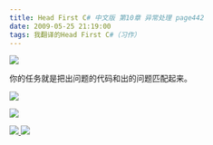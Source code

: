 ```yaml
---
title: Head First C# 中文版 第10章 异常处理 page442
date: 2009-05-25 21:19:00
tags: 我翻译的Head First C#（习作）
---
```

![](http://student.csdn.net/attachment/200905/25/39098_1243257659syAC.jpg)

你的任务就是把出问题的代码和出的问题匹配起来。

  

![](http://student.csdn.net/attachment/200905/25/39098_12432576591rBu.jpg)

![](http://student.csdn.net/attachment/200905/25/39098_1243257660GJd0.jpg)



[ ![](https://profile.csdnimg.cn/5/2/5/3_cuipengfei1)
![](https://g.csdnimg.cn/static/user-reg-year/1x/11.png)
](https://blog.csdn.net/cuipengfei1)





